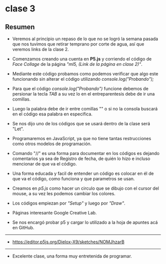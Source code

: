 # clase 3

## Resumen

- Veremos al principio un repaso de lo que no se logró la semana pasada que nos tuvimos que retirar temprano por corte de agua, así que veremos links de la clase 2.

- Comenzamos creando una cuenta en **P5.js** y corriendo el código de *Face Collage* de la página *"ml5, (Link de la página en clase 2)"*.

- Mediante este código probamos como podemos verificar que algo este funcionando sin alterar el código utilizando *console.log("Probando");*

- Para que el código *console.log("Probando")* funcione debemos de persionar la tecla *TAB* a su vez lo en el entreparentesis debe de ir una comillas.

- Luego la palabra debe de ir entre comillas "" o si no la consola buscará en el código esa palabra en especifica.

- Se nos dijo uno de los códigos que se usará dentro de la clase será "Let".

- Programaremos en JavaScript, ya que no tiene tantas restrucciones como otros modelos de programación.

- Comando "//" es una forma para documentar en los códigos es dejando comentarios ya sea de Registro de fecha, de quién lo hizo e incluso mencionar de que va el código.

- Una forma educada y facil de entender un código es colocar en él de que va el código, como funciona y que parametros se usan.

- Creamos en *p5.js* como hacer un circulo que se dibujo con el cursor del mouse, a su vez les podemos cambiar los colores.

- Los códigos empiezan por *"Setup"* y luego por *"Draw"*.

- Páginas interesante Google Creative Lab.

- Se nos encargó probar p5 y cargar lo utilizado a la hoja de apuntes acá en GitHub.

---

- https://editor.p5js.org/Dielox-X9/sketches/NOMJhzarB

---

- Excelente clase, una forma muy entretenida de programar.
